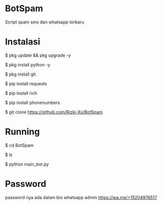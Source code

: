 # BotSpam
Script spam sms dan whatsapp terbaru
# Instalasi 
$ pkg update && pkg upgrade -y

$ pkg install python -y

$ pkg install git 

$ pip install requests 

$ pip install rich 

$ pip install phonenumbers

$ git clone https://github.com/Rizki-Xs/BotSpam

# Running 
$ cd BotSpam

$ ls

$ python main_bot.py

# Password
password nya ada dalam bio whatsapp admin
https://wa.me/+15204976517
